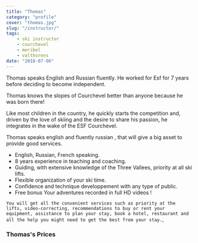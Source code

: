 ```yaml
---
title: "Thomas"
category: "profile"
cover: "thomas.jpg"
slug: "/instructor/"
tags:
    - ski instructor
    - courchevel
    - meribel
    - valthorens
date: "2018-07-06"
---
```


<!-- ### Thomas's description -->

Thomas speaks English and Russian fluently. He worked for Esf for 7 years before deciding to become independent.

Thomas knows the slopes of Courchevel better than anyone because he was born there!

Like most children in the country, he quickly starts the competition and, driven by the love of skiing and the desire to share his passion, he integrates in the wake of the ESF Courchevel.

Thomas speaks english and fluently russian , that will give a big asset to provide good services. 

* English, Russian, French speaking.
* 8 years experience in teaching and coaching. 
* Guiding, with extensive knowledge of the Three Vallees, priority at all ski lifts.
* Flexible organization of your ski time.
* Confidence and technique developpement with any type of public.
* Free bonus Your adventures recorded in full HD videos !

`You will get all the convenient services such as priority at the lifts, video-correcting, recommendations to buy or rent your equipment, assistance to plan your stay, book a hotel, restaurant and all the help you might need to get the best from your stay.`,

### Thomas's Prices
